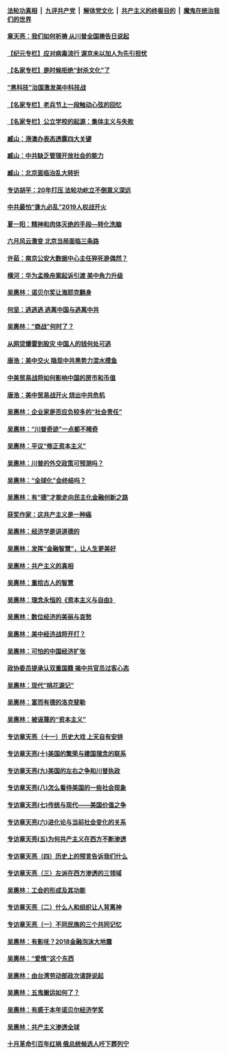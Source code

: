 

####  [法轮功真相](../../../../basic/blob/master/README.md?t=06240802) &nbsp;|&nbsp; [九评共产党](../../../../9ping.md/blob/master/README.md?t=06240802) &nbsp;|&nbsp; [解体党文化](../../../../jtdwh.md/blob/master/README.md?t=06240802)  &nbsp;|&nbsp; [共产主义的终极目的](../../../../gczydzjmd.md/blob/master/README.md?t=06240802) &nbsp;|&nbsp; [魔鬼在统治我们的世界](../../../../mgztzwmdsj.md/blob/master/README.md?t=06240802) 

#### [章天亮：我们如何祈祷 从川普全国祷告日说起](../pages/nsc423/n11944627.md?t=06240802) 

#### [【纪元专栏】应对病毒流行 渥京未以加人为先引担忧](../pages/nsc423/n11875714.md?t=06240802) 

#### [【名家专栏】是时候拒绝“封杀文化”了](../pages/nsc423/n11814093.md?t=06240802) 

#### [“黑科技”治国激发美中科技战](../pages/nsc423/n11638056.md?t=06240802) 

#### [【名家专栏】老兵节上一段触动心弦的回忆](../pages/nsc423/n11646016.md?t=06240802) 

#### [【名家专栏】公立学校的起源：集体主义与失败](../pages/nsc423/n11601833.md?t=06240802) 

#### [臧山：港澳办表态透露四大关键](../pages/nsc423/n11421628.md?t=06240802) 

#### [臧山：中共缺乏管理开放社会的能力](../pages/nsc423/n11407457.md?t=06240802) 

#### [臧山：北京面临治乱大转折](../pages/nsc423/n11406895.md?t=06240802) 

#### [专访胡平：20年打压 法轮功屹立不倒意义深远](../pages/nsc423/n11398800.md?t=06240802) 

#### [中共最怕“逢九必乱”2019人权战开火](../pages/nsc423/n11385248.md?t=06240802) 

#### [夏一阳：精神和肉体灭绝的手段—转化洗脑](../pages/nsc423/n11368250.md?t=06240802) 

#### [六月风云激变 北京当局面临三条路](../pages/nsc423/n11313668.md?t=06240802) 

#### [许茹：南京公安大数据中心主任猝死是偶然？](../pages/nsc423/n11064744.md?t=06240802) 

#### [横河：华为孟晚舟案起诉引渡 美中角力升级](../pages/nsc423/n11027230.md?t=06240802) 

#### [吴惠林：诺贝尔奖让海耶克翻身](../pages/nsc423/n10890049.md?t=06240802) 

#### [何坚：逃逃逃 逃离中国与逃离中共](../pages/nsc423/n10592891.md?t=06240802) 

#### [吴惠林：“商战”何时了？](../pages/nsc423/n10573558.md?t=06240802) 

#### [从网贷爆雷到股灾 中国人的钱何处可逃](../pages/nsc423/n10572800.md?t=06240802) 

#### [唐浩：美中交火 隐现中共黑势力混水摸鱼](../pages/nsc423/n10544040.md?t=06240802) 

#### [中美贸易战将如何影响中国的房市和币值](../pages/nsc423/n10543697.md?t=06240802) 

#### [唐浩：美中贸易战开火 烧出中共危机](../pages/nsc423/n10540126.md?t=06240802) 

#### [吴惠林：企业家是否应负较多的“社会责任”](../pages/nsc423/n10535022.md?t=06240802) 

#### [吴惠林：“川普奇迹”一点都不稀奇](../pages/nsc423/n10512808.md?t=06240802) 

#### [吴惠林：平议“修正资本主义”](../pages/nsc423/n10495724.md?t=06240802) 

#### [吴惠林：川普的外交政策可预测吗？](../pages/nsc423/n10462387.md?t=06240802) 

#### [吴惠林：“全球化”会终结吗？](../pages/nsc423/n10452838.md?t=06240802) 

#### [吴惠林：有“德”才能走向民主化金融创新之路](../pages/nsc423/n10432292.md?t=06240802) 

#### [获奖作家：这共产主义是一种癌](../pages/nsc423/n10431541.md?t=06240802) 

#### [吴惠林：经济学是讲道德的](../pages/nsc423/n10398014.md?t=06240802) 

#### [吴惠林：发挥“金融智慧”，让人生更美好](../pages/nsc423/n10375019.md?t=06240802) 

#### [吴惠林：共产主义的真相](../pages/nsc423/n10351394.md?t=06240802) 

#### [吴惠林：重拾古人的智慧](../pages/nsc423/n10337691.md?t=06240802) 

#### [吴惠林：理念永恒的《资本主义与自由》](../pages/nsc423/n10316274.md?t=06240802) 

#### [吴惠林：数位经济的美丽与哀愁](../pages/nsc423/n10292946.md?t=06240802) 

#### [吴惠林：美中经济战将开打？](../pages/nsc423/n10258825.md?t=06240802) 

#### [吴惠林：可怕的中国经济扩张](../pages/nsc423/n10219147.md?t=06240802) 

#### [政协委员提承认双重国籍 揭中共官员过客心态](../pages/nsc423/n10208809.md?t=06240802) 

#### [吴惠林：现代“桃花源记”](../pages/nsc423/n10185234.md?t=06240802) 

#### [吴惠林：富而有德的洛克斐勒](../pages/nsc423/n10142264.md?t=06240802) 

#### [吴惠林：被诬蔑的“资本主义”](../pages/nsc423/n10124816.md?t=06240802) 

#### [专访章天亮（十一）历史大戏 上天自有安排](../pages/nsc423/n10094905.md?t=06240802) 

#### [专访章天亮(十)美国的繁荣与建国理念的联系](../pages/nsc423/n10094899.md?t=06240802) 

#### [专访章天亮(九)美国的左右之争和川普执政](../pages/nsc423/n10094889.md?t=06240802) 

#### [专访章天亮(八)怎么看待美国的一些社会现象](../pages/nsc423/n10094857.md?t=06240802) 

#### [专访章天亮(七)传统与现代——美国价值之争](../pages/nsc423/n10093140.md?t=06240802) 

#### [专访章天亮(六)进化论与当前社会变化的关系](../pages/nsc423/n10092036.md?t=06240802) 

#### [专访章天亮(五)为何共产主义在西方不断渗透](../pages/nsc423/n10083620.md?t=06240802) 

#### [专访章天亮（四）历史上的预言告诉我们什么](../pages/nsc423/n10083606.md?t=06240802) 

#### [专访章天亮（三）左派在西方渗透的三领域](../pages/nsc423/n10081115.md?t=06240802) 

#### [吴惠林：工会的形成及其功能](../pages/nsc423/n10080633.md?t=06240802) 

#### [专访章天亮（二）什么人和组织让人背离神](../pages/nsc423/n10076637.md?t=06240802) 

#### [专访章天亮（一）不同民族的三个共同记忆](../pages/nsc423/n10074188.md?t=06240802) 

#### [吴惠林：有影呒？2018金融泡沫大地震](../pages/nsc423/n10040534.md?t=06240802) 

#### [吴惠林：“爱情”这个东西](../pages/nsc423/n10019423.md?t=06240802) 

#### [吴惠林：由台湾劳动部政次请辞说起](../pages/nsc423/n9979679.md?t=06240802) 

#### [吴惠林：五鬼搬运如何了？](../pages/nsc423/n9925338.md?t=06240802) 

#### [吴惠林：有感于本年诺贝尔经济学奖](../pages/nsc423/n9871883.md?t=06240802) 

#### [吴惠林：共产主义渗透全球](../pages/nsc423/n9812748.md?t=06240802) 

#### [十月革命引百年红祸 俄总统候选人吁下葬列宁](../pages/nsc423/n9810182.md?t=06240802) 

